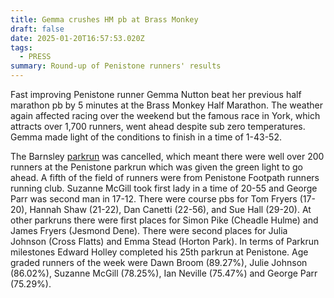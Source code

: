 ```yaml
---
title: Gemma crushes HM pb at Brass Monkey
draft: false
date: 2025-01-20T16:57:53.020Z
tags:
  - PRESS
summary: Round-up of Penistone runners' results
---
```

Fast improving Penistone runner Gemma Nutton beat her previous half marathon pb by 5 minutes at the Brass Monkey Half Marathon.  The weather again affected racing over the weekend but the famous race in York, which attracts over 1,700 runners, went ahead despite sub zero temperatures.  Gemma made light of the conditions to finish in a time of 1-43-52.

The Barnsley [parkrun](https://results.pfrac.co.uk/parkrun-2025/2025-01-18) was cancelled, which meant there were well over 200 runners at the Penistone parkrun which was given the green light to go ahead.  A fifth of the field of runners were from Penistone Footpath runners running club.  Suzanne McGill took first lady in a time of 20-55 and George Parr was second man in 17-12.  There were course pbs for Tom Fryers (17-20), Hannah Shaw (21-22),  Dan Canetti (22-56), and Sue Hall (29-20).  At other parkruns there were first places for Simon Pike (Cheadle Hulme) and James Fryers (Jesmond Dene).  There were second places for Julia Johnson (Cross Flatts) and Emma Stead (Horton Park).  In terms of Parkrun milestones Edward Holley completed his 25th parkrun at Penistone.  Age graded runners of the week were Dawn Broom (89.27%), Julie Johnson (86.02%), Suzanne McGill (78.25%), Ian Neville (75.47%) and George Parr (75.29%).